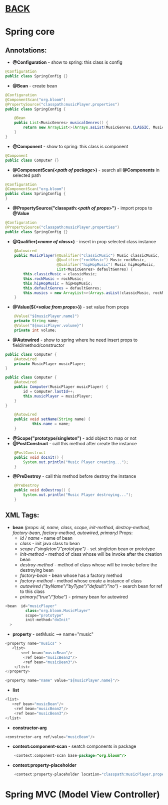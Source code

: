 # [BACK](https://github.com/bonnysid/lessons-branches/tree/main)
# Spring core

## Annotations:
- **@Configuration** - show to spring: this class is config
```java
@Configuration
public class SpringConfig {}
```
- **@Bean** - create bean
```java
@Configuration
@ComponentScan("org.bloom")
@PropertySource("classpath:musicPlayer.properties")
public class SpringConfig {

    @Bean
    public List<MusicGenres> musicalGenres() {
        return new ArrayList<>(Arrays.asList(MusicGenres.CLASSIC, MusicGenres.HIP_HOP, MusicGenres.ROCK));
    }
}
```
- **@Component** - show to spring: this class is component
```java
@Component
public class Computer {}
```
- **@ComponentScan(<_path of package_>)** - search all **@Components** in selected path
```java
@Configuration
@ComponentScan("org.bloom")
public class SpringConfig {
}
```
- **@PropertySource("classpath:<_path of props_>")** - import props to **@Value**
```java
@Configuration
@PropertySource("classpath:musicPlayer.properties")
public class SpringConfig {}
```
- **@Qualifier(<_name of class_>)** - insert in prop selected class instance
```java
    @Autowired
    public MusicPlayer(@Qualifier("classicMusic") Music classicMusic,
                       @Qualifier("rockMusic") Music rockMusic,
                       @Qualifier("hipHopMusic") Music hipHopMusic,
                       List<MusicGenres> defaultGenres) {
        this.classicMusic = classicMusic;
        this.rockMusic = rockMusic;
        this.hipHopMusic = hipHopMusic;
        this.defaultGenres = defaultGenres;
        this.musics = new ArrayList<>(Arrays.asList(classicMusic, rockMusic, hipHopMusic));
    }
```
- **@Value(${<_value from props_>})** - set value from props
```java
    @Value("${musicPlayer.name}")
    private String name;
    @Value("${musicPlayer.volume}")
    private int volume;
```
- **@Autowired** - show to spring where he need insert props to field/method/constructor
```java
public class Computer {
    @Autowired
    private MusicPlayer musicPlayer;
}
```
```java
public class Computer {
    @Autowired
    public Computer(MusicPlayer musicPlayer) {
        id = Computer.lastId++;
        this.musicPlayer = musicPlayer;
    }
}
```
```java
    @Autowired
    public void setName(String name) {
            this.name = name;
    }
```
- **@Scope("prototype/singleton")** - add object to map or not
- **@PostConstruct** - call this method after create the instance
```java
    @PostConstruct
    public void doInit() {
        System.out.println("Music Player creating...");
    }
```

- **@PreDestroy** - call this method before destroy the instance
```java
    @PreDestroy
    public void doDestroy() {
        System.out.println("Music Player destroying...");
    }
```

## XML Tags:
- **bean** _(props: id, name, class, scope, init-method, destroy-method, factory-bean, factory-method, autowired, primary)_
Props:
    - _id / name_ - name of bean
    - _class_ - init java class to bean
    - _scope ("singleton"/"prototype")_ - set singleton bean or prototype
    - _init-method_ - method of class whose will be invoke after the creation bean
    - _destroy-method_ - method of class whose will be invoke before the destroying bean
    - _factory-bean_ - bean whose has a factory method
    - _factory-method_ - method whose create a instance of class
    - _autowired ("byName"/"byType"/"default"/"no")_ - search bean for ref to this class
    - _primary("true"/"false")_ - primary bean for autowired
```java
<bean  id="musicPlayer" 
         class="org.bloom.MusicPlayer" 
         scope="prototype" 
         init-method="doInit" 
  >
```
- **property** - setMusic --> name="music"
```java
<property name="musics" >
   <list>
       <ref bean="musicBean"/>
        <ref bean="musicBean2"/>
        <ref bean="musicBean3"/>
    </list>
</property>
```

```java
<property name="name" value="${musicPlayer.name}"/>
```
- **list**
```java
<list>
   <ref bean="musicBean"/>
    <ref bean="musicBean2"/>
    <ref bean="musicBean3"/>
</list>
```
- **constructor-arg**
```java
<constructor-arg ref/value="musicBean"/>
```
- **context:component-scan** - seatch components in package
```java
    <context:component-scan base-package="org.bloom"/>
```
- **context:property-placeholder**

```java
    <context:property-placeholder location="classpath:musicPlayer.properties"/>
```

# Spring MVC (Model View Controller)




